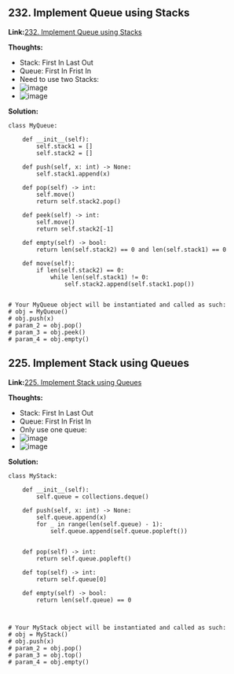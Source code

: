 ## 232. Implement Queue using Stacks ##

**Link:**[232. Implement Queue using Stacks](https://leetcode.com/problems/implement-queue-using-stacks/description/)

**Thoughts:**
  - Stack: First In Last Out
  - Queue: First In Frist In
  - Need to use two Stacks:
  - ![image](https://user-images.githubusercontent.com/69004164/208151084-852e6c74-a5d9-4eb2-a084-77b3d0b5e130.png)
  - ![image](https://user-images.githubusercontent.com/69004164/208151111-85ab472b-2a34-41c2-b388-c1dea5a8bf01.png)

    
**Solution:**
```
class MyQueue:

    def __init__(self):
        self.stack1 = []
        self.stack2 = []

    def push(self, x: int) -> None:
        self.stack1.append(x)
       
    def pop(self) -> int:
        self.move()
        return self.stack2.pop()

    def peek(self) -> int:
        self.move()
        return self.stack2[-1]

    def empty(self) -> bool:
        return len(self.stack2) == 0 and len(self.stack1) == 0
    
    def move(self):
        if len(self.stack2) == 0:
            while len(self.stack1) != 0:
                self.stack2.append(self.stack1.pop())


# Your MyQueue object will be instantiated and called as such:
# obj = MyQueue()
# obj.push(x)
# param_2 = obj.pop()
# param_3 = obj.peek()
# param_4 = obj.empty()
```


## 225. Implement Stack using Queues

**Link:**[225. Implement Stack using Queues](https://leetcode.com/problems/implement-stack-using-queues/)

**Thoughts:**
  - Stack: First In Last Out
  - Queue: First In Frist In
  - Only use one queue: 
  - ![image](https://user-images.githubusercontent.com/69004164/208152077-48e4c5c5-a620-4fa3-b2b0-9905762551b9.png)
  - ![image](https://user-images.githubusercontent.com/69004164/208152112-5bdfc2e7-ae4f-4eb0-bae2-2c757f7644f4.png)


**Solution:**
```
class MyStack:

    def __init__(self):
        self.queue = collections.deque()

    def push(self, x: int) -> None:
        self.queue.append(x)
        for _ in range(len(self.queue) - 1):
            self.queue.append(self.queue.popleft())


    def pop(self) -> int:
        return self.queue.popleft()

    def top(self) -> int:
        return self.queue[0]

    def empty(self) -> bool:
        return len(self.queue) == 0
        


# Your MyStack object will be instantiated and called as such:
# obj = MyStack()
# obj.push(x)
# param_2 = obj.pop()
# param_3 = obj.top()
# param_4 = obj.empty()
```
